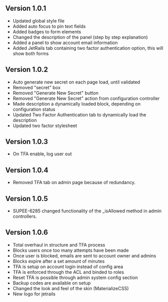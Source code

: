 ## Version 1.0.1
- 	Updated global style file
- 	Added auto focus to pin text fields
- 	Added badges to form elements
- 	Changed the description of the panel (step by step explanation)
- 	Added a panel to show account email information
- 	Added JetRails tab containing two factor authentication option, this will show both forms

## Version 1.0.2
- 	Auto generate new secret on each page load, until validated
- 	Removed "secret" box
- 	Removed "Generate New Secret" button
- 	Removed "Generate New Secret" action from configuration controller
- 	Made description a dynamically loaded block, depending on configuration status
- 	Updated Two Factor Authentication tab to dynamically load the description
- 	Updated two factor stylesheet

## Version 1.0.3
- 	On TFA enable, log user out

## Version 1.0.4
- 	Removed TFA tab on admin page because of redundancy.

## Version 1.0.5
- 	SUPEE-6285 changed functionality of the \_isAllowed method in admin controllers.

## Version 1.0.6
- 	Total overhaul in structure and TFA process
- 	Blocks users once too many attempts have been made
- 	Once user is blocked, emails are sent to account owner and admins
- 	Blocks expire after a set amount of minutes
- 	TFA is setup on account login instead of config area
- 	TFA is enforced through the ACL and binded to roles
- 	Reset TFA is possible through admin system config section
- 	Backup codes are available on setup
- 	Changed the look and feel of the skin (MaterializeCSS)
- 	New logo for jetrails